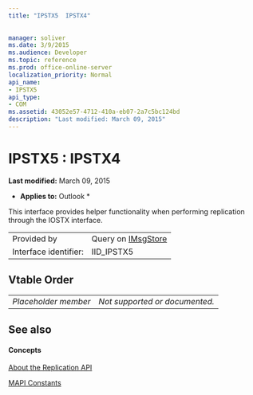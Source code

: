 ```yaml
---
title: "IPSTX5  IPSTX4"
 
 
manager: soliver
ms.date: 3/9/2015
ms.audience: Developer
ms.topic: reference
ms.prod: office-online-server
localization_priority: Normal
api_name:
- IPSTX5
api_type:
- COM
ms.assetid: 43052e57-4712-410a-eb07-2a7c5bc124bd
description: "Last modified: March 09, 2015"
---
```


# IPSTX5 : IPSTX4

 **Last modified:** March 09, 2015 
  
 * **Applies to:** Outlook * 
  
This interface provides helper functionality when performing replication through the IOSTX interface.
  
|||
|:-----|:-----|
|Provided by  <br/> |Query on [IMsgStore](imsgstoreimapiprop.md) <br/> |
|Interface identifier:  <br/> |IID_IPSTX5  <br/> |
   
## Vtable Order

|||
|:-----|:-----|
| *Placeholder member*  <br/> | *Not supported or documented.*  <br/> |
   
## See also

#### Concepts

[About the Replication API](about-the-replication-api.md)
  
[MAPI Constants](mapi-constants.md)


